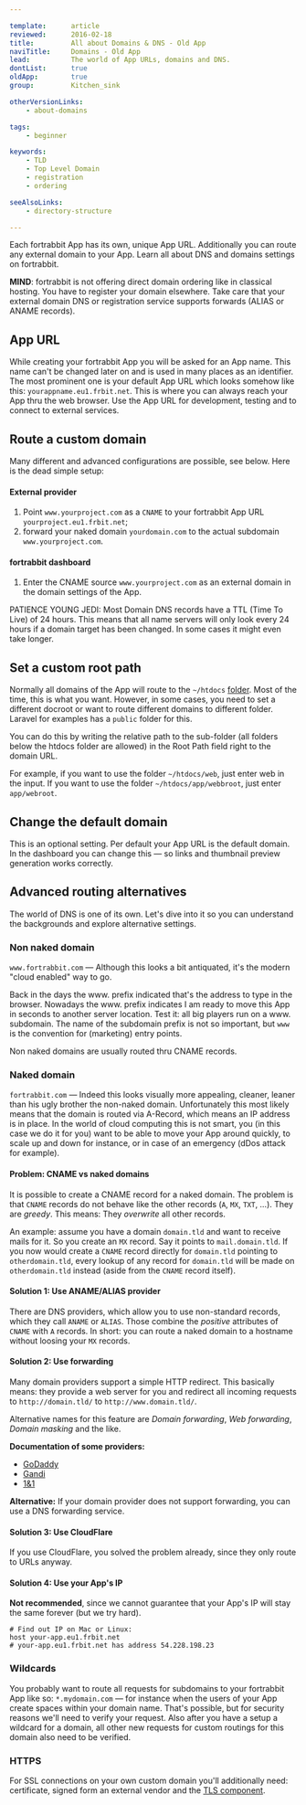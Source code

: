 ```yaml
---

template:      article
reviewed:      2016-02-18
title:         All about Domains & DNS - Old App
naviTitle:     Domains - Old App
lead:          The world of App URLs, domains and DNS.
dontList:      true
oldApp:        true
group:         Kitchen_sink

otherVersionLinks:
    - about-domains

tags:
    - beginner

keywords:
    - TLD
    - Top Level Domain
    - registration
    - ordering

seeAlsoLinks:
    - directory-structure

---
```


Each fortrabbit App has its own, unique App URL. Additionally you can route any external domain to your App. Learn all about DNS and domains settings on fortrabbit.

**MIND**: fortrabbit is not offering direct domain ordering like in classical hosting. You have to register your domain elsewhere. Take care that your external domain DNS or registration service supports forwards (ALIAS or ANAME records).

## App URL

While creating your fortrabbit App you will be asked for an App name. This name can't be changed later on and is used in many places as an identifier. The most prominent one is your default App URL which looks somehow like this: `yourappname.eu1.frbit.net`. This is where you can always reach your App thru the web browser. Use the App URL for development, testing and to connect to external services.

## Route a custom domain

Many different and advanced configurations are possible, see below. Here is the dead simple setup:

#### External provider

1. Point `www.yourproject.com` as a `CNAME` to your fortrabbit App URL `yourproject.eu1.frbit.net`;
2. forward your naked domain `yourdomain.com` to the actual subdomain `www.yourproject.com`.

#### fortrabbit dashboard

1. Enter the CNAME source `www.yourproject.com` as an external domain in the domain settings of the App.

PATIENCE YOUNG JEDI: Most Domain DNS records have a TTL (Time To Live) of 24 hours. This means that all name servers will only look every 24 hours if a domain target has been changed. In some cases it might even take longer.

## Set a custom root path

Normally all domains of the App will route to the `~/htdocs` [folder](directory-structure). Most of the time, this is what you want. However, in some cases, you need to set a different docroot or want to route different domains to different folder. Laravel for examples has a `public` folder for this.

You can do this by writing the relative path to the sub-folder (all folders below the htdocs folder are allowed) in the Root Path field right to the domain URL.

For example, if you want to use the folder `~/htdocs/web`, just enter web in the input. If you want to use the folder `~/htdocs/app/webbroot`, just enter `app/webroot`.

## Change the default domain

This is an optional setting. Per default your App URL is the default domain. In the dashboard you can change this — so links and thumbnail preview generation works correctly.

## Advanced routing alternatives

The world of DNS is one of its own. Let's dive into it so you can understand the backgrounds and explore alternative settings.

### Non naked domain

`www.fortrabbit.com` — Although this looks a bit antiquated, it's the modern "cloud enabled" way to go.

Back in the days the www. prefix indicated that's the address to type in the browser. Nowadays the www. prefix indicates I am ready to move this App in seconds to another server location. Test it: all big players run on a www. subdomain. The name of the subdomain prefix is not so important, but `www` is the convention for (marketing) entry points.

Non naked domains are usually routed thru CNAME records.

### Naked domain

`fortrabbit.com` — Indeed this looks visually more appealing, cleaner, leaner than his ugly brother the non-naked domain. Unfortunately this most likely means that the domain is routed via A-Record, which means an IP address is in place. In the world of cloud computing this is not smart, you (in this case we do it for you) want to be able to move your App around quickly, to scale up and down for instance, or in case of an emergency (dDos attack for example).

#### Problem: CNAME vs naked domains

It is possible to create a CNAME record for a naked domain. The problem is that `CNAME` records do not behave like the other records (`A`, `MX`, `TXT`, …). They are *greedy*. This means: They *overwrite* all other records.

An example: assume you have a domain `domain.tld` and want to receive mails for it. So you create an `MX` record. Say it points to `mail.domain.tld`. If you now would create a `CNAME` record directly for `domain.tld` pointing to `otherdomain.tld`, every lookup of any record for `domain.tld` will be made on `otherdomain.tld` instead (aside from the `CNAME` record itself).

#### Solution 1: Use ANAME/ALIAS provider

There are DNS providers, which allow you to use non-standard records, which they call `ANAME` or `ALIAS`. Those combine the *positive* attributes of `CNAME`  with `A` records. In short: you can route a naked domain to a hostname without loosing your `MX` records.

#### Solution 2: Use forwarding

Many domain providers support a simple HTTP redirect. This basically means: they provide a web server for you and redirect all incoming requests to `http://domain.tld/` to `http://www.domain.tld/`.

Alternative names for this feature are *Domain forwarding*, *Web forwarding*, *Domain masking* and the like.

**Documentation of some providers:**

* [GoDaddy](https://support.godaddy.com/help/article/422/manually-forwarding-or-masking-your-domain-name)
* [Gandi](https://wiki.gandi.net/en/domains/management/domain-as-website/forwarding)
* [1&1](http://help.1and1.com/domains-c36931/manage-domains-c79822/domain-destination-c38672redirectforward-your-domain-a594868.html)

**Alternative:** If your domain provider does not support forwarding, you can use a DNS forwarding service.

#### Solution 3: Use CloudFlare

If you use CloudFlare, you solved the problem already, since they only route to URLs anyway.

#### Solution 4: Use your App's IP

**Not recommended**, since we cannot guarantee that your App's IP will stay the same forever (but we try hard).

```
# Find out IP on Mac or Linux:
host your-app.eu1.frbit.net
# your-app.eu1.frbit.net has address 54.228.198.23
```

### Wildcards

You probably want to route all requests for subdomains to your fortrabbit App like so: `*.mydomain.com` — for instance when the users of your App create spaces within your domain name. That's possible, but for security reasons we'll need to verify your request. Also after you have a setup a wildcard for a domain, all other new requests for custom routings for this domain also need to be verified.

### HTTPS

For SSL connections on your own custom domain you'll additionally need: certificate, signed form an external vendor and the [TLS component](tls).